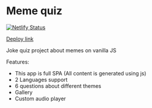 # Meme quiz

[![Netlify Status](https://api.netlify.com/api/v1/badges/46aba321-a1b6-4a8c-8396-18addf6e0dff/deploy-status)](https://app.netlify.com/sites/meme-quiz/deploys)

[Deploy link](meme-quiz.netlify.app)

Joke quiz project about memes on vanilla JS

Features:

- This app is full SPA (All content is generated using js)
- 2 Languages support
- 6 questions about different themes
- Gallery
- Custom audio player

